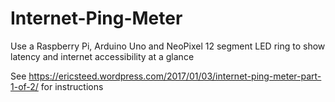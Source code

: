 # Internet-Ping-Meter
Use a Raspberry Pi, Arduino Uno and NeoPixel 12 segment LED ring to show latency and internet accessibility at a glance

See https://ericsteed.wordpress.com/2017/01/03/internet-ping-meter-part-1-of-2/ for instructions
